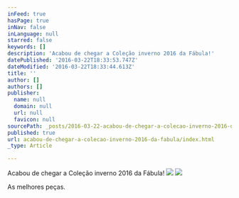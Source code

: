 ```yaml
---
inFeed: true
hasPage: true
inNav: false
inLanguage: null
starred: false
keywords: []
description: 'Acabou de chegar a Coleção inverno 2016 da Fábula!'
datePublished: '2016-03-22T18:33:53.747Z'
dateModified: '2016-03-22T18:33:44.613Z'
title: ''
author: []
authors: []
publisher:
  name: null
  domain: null
  url: null
  favicon: null
sourcePath: _posts/2016-03-22-acabou-de-chegar-a-colecao-inverno-2016-da-fabula.md
published: true
url: acabou-de-chegar-a-colecao-inverno-2016-da-fabula/index.html
_type: Article

---
```

Acabou de chegar a Coleção inverno 2016 da Fábula!
![](https://the-grid-user-content.s3-us-west-2.amazonaws.com/bb319cdd-7fbd-4d77-9a9f-ac9ea4ee1dda.jpg)
![](https://the-grid-user-content.s3-us-west-2.amazonaws.com/93eddf38-50d1-45d0-9887-4b36a7a4f3ee.jpg)

As melhores peças.